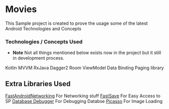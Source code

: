 # Movies

This Sample project is created to prove the usage some of the latest Android Technologies and Concepts

### Technologies / Concepts Used
* **Note**
Not all things mentioned below exists now in the project but it still in development process.

Kotlin
MVVM
RxJava
Dagger2
Room
ViewModel
Data Binding
Paging library

## Extra Libraries Used
[FastAndroidNetworking](https://github.com/amitshekhariitbhu/Fast-Android-Networking) For Networking stuff <Enter>
[FastSave](https://github.com/yehiahd/FastSave-Android) For Easy Access to SP <Enter>
[Database Debugger](https://github.com/amitshekhariitbhu/Android-Debug-Database) For Debugging Databse <Enter>
[Picasso](https://github.com/square/picasso) For Image Loading <Enter>
